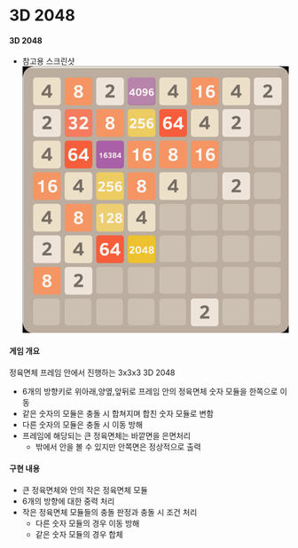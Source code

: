 # 3D 2048

#### 3D 2048
- 참고용 스크린샷
![image](2048img.png)

#### 게임 개요
정육면체 프레임 안에서 진행하는 3x3x3 3D 2048</br>
- 6개의 방향키로 위아래,양옆,앞뒤로 프레임 안의 정육면체 숫자 모듈을 한쪽으로 이동
- 같은 숫자의 모듈은 충돌 시 합쳐지며 합친 숫자 모듈로 변함
- 다른 숫자의 모듈은 충돌 시 이동 방해
- 프레임에 해당되는 큰 정육면체는 바깥면을 은면처리
    + 밖에서 안을 볼 수 있지만 안쪽면은 정상적으로 출력

#### 구현 내용
- 큰 정육면체와 안의 작은 정육면체 모듈
- 6개의 방향에 대한 중력 처리
- 작은 정육면체 모듈들의 충돌 판정과 충돌 시 조건 처리
    + 다른 숫자 모듈의 경우 이동 방해
    + 같은 숫자 모듈의 경우 합체
